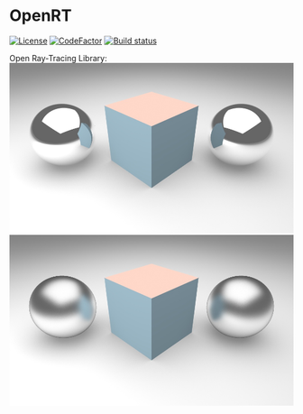 # OpenRT

[![License](https://img.shields.io/badge/license-BSD%203--Clause-green.svg)](License.txt)
[![CodeFactor](https://www.codefactor.io/repository/github/project-10/openrt/badge)](https://www.codefactor.io/repository/github/project-10/openrt)
[![Build status](https://ci.appveyor.com/api/projects/status/lpyxixb9utmwaur3?svg=true)](https://ci.appveyor.com/project/Creator/openrt)

Open Ray-Tracing Library:  
![](./doc/cube_00.jpg)  
![](./doc/cube_10.jpg)
